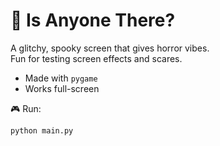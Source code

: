 # 👻 Is Anyone There?

A glitchy, spooky screen that gives horror vibes.  
Fun for testing screen effects and scares.

- Made with `pygame`
- Works full-screen

🎮 Run:
```bash
python main.py